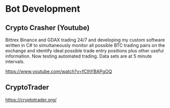 # Bot Development

## Crypto Crasher (Youtube)

Bittrex Binance and GDAX trading 24/7 and developing my custom software written in C# to simultaneously monitor all possible BTC trading pairs on the exchange and identify ideal possible trade entry positions plus other useful information. Now testing automated trading. Data sets are at 5 minute intervals.

<https://www.youtube.com/watch?v=fCIhYBAPgOQ>

## CryptoTrader

<https://cryptotrader.org/>
